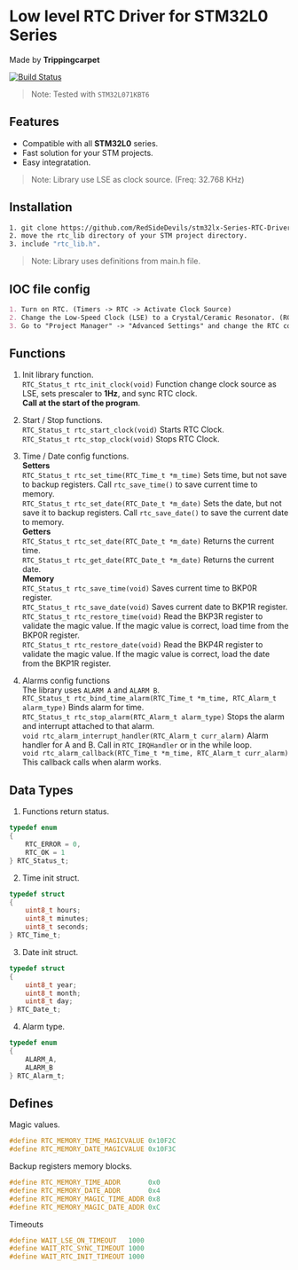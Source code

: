 # Low level RTC Driver for STM32L0 Series 
Made by **Trippingcarpet** 

[![Build Status](https://app.travis-ci.com/microsoft/DynamicProto-JS.svg?branch=master)](https://github.com/RedSideDevils/dma_driver_for_stm32/releases/tag/V1.0.0) 
> Note: Tested with `STM32L071KBT6`

## Features
- Compatible with all **STM32L0** series.
- Fast solution for your STM projects.
- Easy integratation.
 
> Note: Library use LSE as clock source. (Freq: 32.768 KHz)

## Installation

``` sh
1. git clone https://github.com/RedSideDevils/stm32lx-Series-RTC-Driver.git
2. move the rtc_lib directory of your STM project directory.
3. include "rtc_lib.h".
```

> Note: Library uses definitions from main.h file. 



## IOC file config

```md
1. Turn on RTC. (Timers -> RTC -> Activate Clock Source)
2. Change the Low-Speed Clock (LSE) to a Crystal/Ceramic Resonator. (RCC Section)
3. Go to "Project Manager" -> "Advanced Settings" and change the RTC code generator to LL.
```

## Functions

1. Init library function.  <br/>
`RTC_Status_t rtc_init_clock(void)` Function change clock source as LSE, sets prescaler to **1Hz**, and sync RTC clock.  <br/>
**Call at the start of the program**.  <br/>
2. Start / Stop functions.  <br/>
`RTC_Status_t rtc_start_clock(void)` Starts RTC Clock.  <br/>
`RTC_Status_t rtc_stop_clock(void)` Stops RTC Clock.  <br/>
3. Time / Date config functions.  <br/>
**Setters**  <br/>
`RTC_Status_t rtc_set_time(RTC_Time_t *m_time)` Sets time, but not save to backup registers. Call `rtc_save_time()` to save current time to memory.  <br/>
`RTC_Status_t rtc_set_date(RTC_Date_t *m_date)` Sets the date, but not save it to backup registers. Call `rtc_save_date()` to save the current date to memory.  <br/>
**Getters**  <br/>
`RTC_Status_t rtc_set_date(RTC_Date_t *m_date)` Returns the current time.  <br/>
`RTC_Status_t rtc_get_date(RTC_Date_t *m_date)` Returns the current date.  <br/>
**Memory**  <br/>
`RTC_Status_t rtc_save_time(void)` Saves current time to BKP0R register.  <br/>
`RTC_Status_t rtc_save_date(void)` Saves current date to BKP1R register.  <br/>
`RTC_Status_t rtc_restore_time(void)` Read the BKP3R register to validate the magic value. If the magic value is correct, load time from the BKP0R register.   <br/>
`RTC_Status_t rtc_restore_date(void)` Read the BKP4R register to validate the magic value. If the magic value is correct, load the date from the BKP1R register.   <br/>

4. Alarms config functions  <br/>
The library uses `ALARM A` and `ALARM B`.  <br/>
`RTC_Status_t rtc_bind_time_alarm(RTC_Time_t *m_time, RTC_Alarm_t alarm_type)` Binds alarm for time.  <br/>
`RTC_Status_t rtc_stop_alarm(RTC_Alarm_t alarm_type)` Stops the alarm and interrupt attached to that alarm.  <br/>
`void rtc_alarm_interrupt_handler(RTC_Alarm_t curr_alarm)` Alarm handler for A and B. Call in `RTC_IRQHandler` or in the while loop.  <br/>
`void rtc_alarm_callback(RTC_Time_t *m_time, RTC_Alarm_t curr_alarm)` This callback calls when alarm works.  <br/>

## Data Types <br/>
1. Functions return status. <br/>
```C
typedef enum
{
	RTC_ERROR = 0,
	RTC_OK = 1
} RTC_Status_t;
```
2. Time init struct.  <br/>
```C 
typedef struct
{
	uint8_t hours;
	uint8_t minutes;
	uint8_t seconds;
} RTC_Time_t;
```
3. Date init struct.  <br/>
```C  
typedef struct
{
	uint8_t year;
	uint8_t month;
	uint8_t day;
} RTC_Date_t;
```
4. Alarm type.  <br/>
```C 
typedef enum
{
	ALARM_A,
	ALARM_B
} RTC_Alarm_t;
```
## Defines  <br/>
Magic values.  <br/>
```C
#define RTC_MEMORY_TIME_MAGICVALUE 0x10F2C
#define RTC_MEMORY_DATE_MAGICVALUE 0x10F3C
```
Backup registers memory blocks.  <br/>
```C
#define RTC_MEMORY_TIME_ADDR 	   0x0
#define RTC_MEMORY_DATE_ADDR 	   0x4
#define RTC_MEMORY_MAGIC_TIME_ADDR 0x8
#define RTC_MEMORY_MAGIC_DATE_ADDR 0xC
```
Timeouts  <br/>
```C
#define WAIT_LSE_ON_TIMEOUT	  1000
#define WAIT_RTC_SYNC_TIMEOUT 1000
#define WAIT_RTC_INIT_TIMEOUT 1000
```

